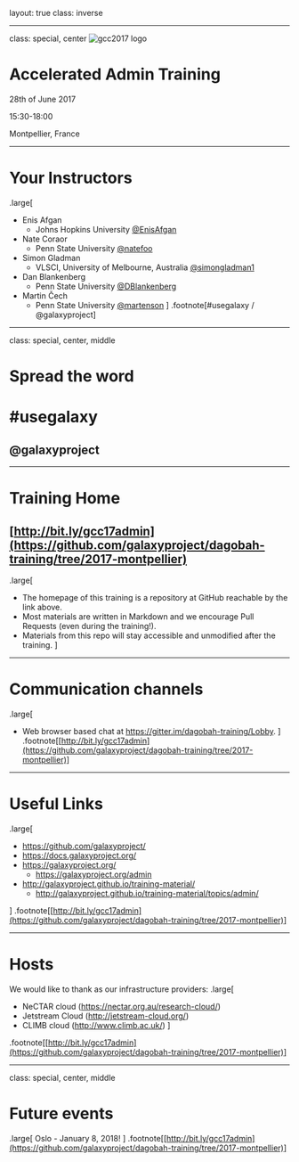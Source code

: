 layout: true
class: inverse

---
class: special, center
![gcc2017 logo](../shared-images/gcc2017_logo_black.png)

# Accelerated Admin Training
28th of June 2017

15:30-18:00

Montpellier, France

---
# Your Instructors
.large[
- Enis Afgan
  - Johns Hopkins University [@EnisAfgan](https://twitter.com/EnisAfgan)
- Nate Coraor
  - Penn State University [@natefoo](https://twitter.com/natefoo)
- Simon Gladman
  - VLSCI, University of Melbourne, Australia [@simongladman1](https://twitter.com/simongladman1)
- Dan Blankenberg
  - Penn State University [@DBlankenberg](https://twitter.com/DBlankenberg)
- Martin Čech
  - Penn State University [@martenson](https://twitter.com/martenson)
]
.footnote[\#usegalaxy / @galaxyproject]

---
class: special, center, middle
# Spread the word

# \#usegalaxy
## @galaxyproject

---
# Training Home

## [http://bit.ly/gcc17admin](https://github.com/galaxyproject/dagobah-training/tree/2017-montpellier)
.large[
* The homepage of this training is a repository at GitHub reachable by the link above.
* Most materials are written in Markdown and we encourage Pull Requests (even during the training!).
* Materials from this repo will stay accessible and unmodified after the training.
]

---
# Communication channels
.large[
* Web browser based chat at https://gitter.im/dagobah-training/Lobby.
]
.footnote[[http://bit.ly/gcc17admin](https://github.com/galaxyproject/dagobah-training/tree/2017-montpellier)]

---
# Useful Links
.large[
- https://github.com/galaxyproject/
- https://docs.galaxyproject.org/
- https://galaxyproject.org/
  - https://galaxyproject.org/admin
- http://galaxyproject.github.io/training-material/
  - http://galaxyproject.github.io/training-material/topics/admin/

]
.footnote[[http://bit.ly/gcc17admin](https://github.com/galaxyproject/dagobah-training/tree/2017-montpellier)]

---
# Hosts

We would like to thank as our infrastructure providers:
.large[
- NeCTAR cloud (https://nectar.org.au/research-cloud/)
- Jetstream Cloud (http://jetstream-cloud.org/)
- CLIMB cloud (http://www.climb.ac.uk/)
]

.footnote[[http://bit.ly/gcc17admin](https://github.com/galaxyproject/dagobah-training/tree/2017-montpellier)]

---
class: special, center, middle
# Future events
.large[
Oslo - January 8, 2018!
]
.footnote[[http://bit.ly/gcc17admin](https://github.com/galaxyproject/dagobah-training/tree/2017-montpellier)]
